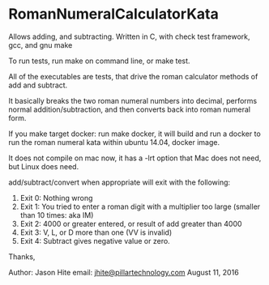 # RomanNumeralCalculatorKata
Allows adding, and subtracting.  Written in C, with check test framework, gcc, and gnu make

To run tests, run make on command line, or make test.

All of the executables are tests, that drive the roman calculator methods of add and subtract.

It basically breaks the two roman numeral numbers into decimal, performs normal addition/subtraction, and then converts back into roman numeral form.

If you make target docker: run make docker, it will build and run a docker to run the roman numeral kata within ubuntu 14.04, docker image.

It does not compile on mac now, it has a -lrt option that Mac does not need, but Linux does need.

add/subtract/convert when appropriate will exit with the following:

1. Exit 0: Nothing wrong
2. Exit 1: You tried to enter a roman digit with a multiplier too large (smaller than 10 times: aka IM)
3. Exit 2: 4000 or greater entered, or result of add greater than 4000
4. Exit 3: V, L, or D more than one (VV is invalid)
5. Exit 4: Subtract gives negative value or zero.

Thanks,

Author: Jason Hite
email: jhite@pillartechnology.com
August 11, 2016


